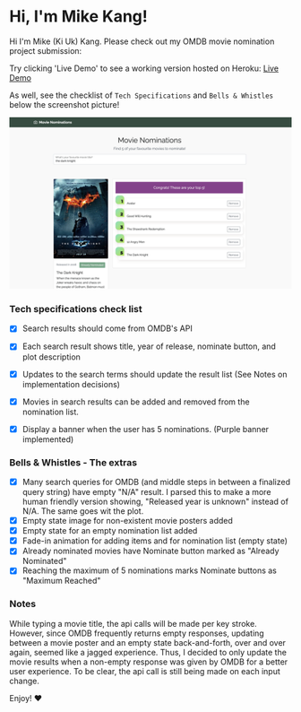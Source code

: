 # Hi, I'm Mike Kang!

Hi I'm Mike (Ki Uk) Kang. Please check out my OMDB movie nomination project submission:

Try clicking 'Live Demo' to see a working version hosted on Heroku:
[Live Demo](https://just-nominate.herokuapp.com/)


As well, see the checklist of `Tech Specifications` and `Bells & Whistles` below the screenshot picture!


![alt text](https://github.com/mikekang23/just-nominate/blob/master/public/screenshot.png)


### Tech specifications check list
- [x] Search results should come from OMDB's API
- [x] Each search result shows title, year of release, nominate button, and plot description
- [x] Updates to the search terms should update the result list (See Notes on implementation decisions)
- [x] Movies in search results can be added and removed from the nomination list.
- [x] Display a banner when the user has 5 nominations. (Purple banner implemented)


### Bells & Whistles - The extras
- [x] Many search queries for OMDB (and middle steps in between a finalized query string) have empty "N/A" result. I parsed this to make a more human friendly version showing, "Released year is unknown" instead of N/A. The same goes wit the plot.
- [x] Empty state image for non-existent movie posters added
- [x] Empty state for an empty nomination list added
- [x] Fade-in animation for adding items and for nomination list (empty state)
- [x] Already nominated movies have Nominate button marked as "Already Nominated"
- [x] Reaching the maximum of 5 nominations marks Nominate buttons as "Maximum Reached"

### Notes
While typing a movie title, the api calls will be made per key stroke. However,
since OMDB frequently returns empty responses, updating between a movie poster
and an empty state back-and-forth, over and over again, seemed like a jagged
experience. Thus, I decided to only update the movie results when a non-empty
response was given by OMDB for a better user experience. To be clear, the api
call is still being made on each input change.

Enjoy! ❤️
